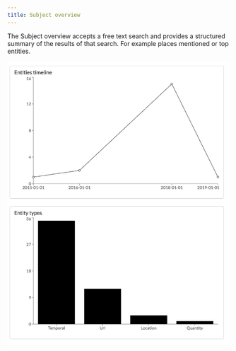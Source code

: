 ```yaml
---
title: Subject overview
---
```


The Subject overview accepts a free text search and provides a structured summary of the results of that search. For example places mentioned or top entities. 

![Mention details](assets/images/subject-overview.png)
